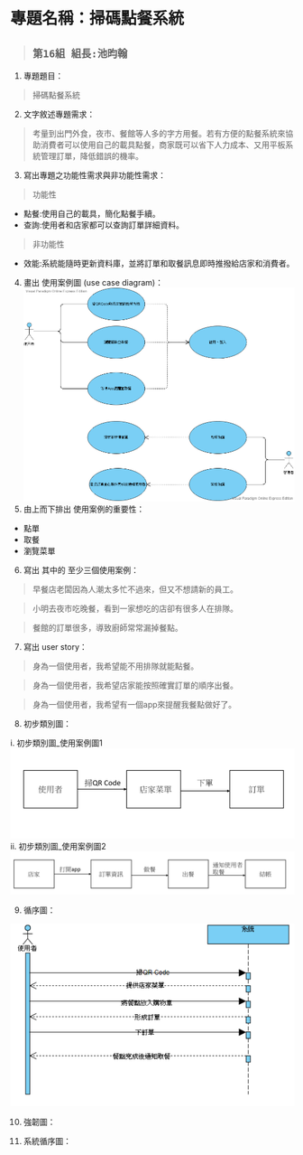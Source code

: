 # 專題名稱：掃碼點餐系統
>## ```第16組 組長:池昀翰 ```
1. 專題題目：
>掃碼點餐系統
2. 文字敘述專題需求：
>考量到出門外食，夜市、餐館等人多的字方用餐。若有方便的點餐系統來協助消費者可以使用自己的載具點餐，商家既可以省下人力成本、又用平板系統管理訂單，降低錯誤的機率。
3. 寫出專題之功能性需求與非功能性需求：
>功能性
* 點餐:使用自己的載具，簡化點餐手續。
* 查詢:使用者和店家都可以查詢訂單詳細資料。
>非功能性
* 效能:系統能隨時更新資料庫，並將訂單和取餐訊息即時推撥給店家和消費者。
4. 畫出 使用案例圖 (use case diagram)： 
![image](https://raw.githubusercontent.com/danielchyr/OO_2/master/use%20case%20diagram.png)
5. 由上而下排出 使用案例的重要性：
* 點單
* 取餐
* 瀏覽菜單
6. 寫出 其中的 至少三個使用案例：
>早餐店老闆因為人潮太多忙不過來，但又不想請新的員工。

>小明去夜市吃晚餐，看到一家想吃的店卻有很多人在排隊。

>餐館的訂單很多，導致廚師常常漏掉餐點。
7. 寫出 user story：
>身為一個使用者，我希望能不用排隊就能點餐。

>身為一個使用者，我希望店家能按照確實訂單的順序出餐。

>身為一個使用者，我希望有一個app來提醒我餐點做好了。
8. 初步類別圖：

i. 初步類別圖_使用案例圖1
![image](https://raw.githubusercontent.com/danielchyr/OO_2/master/class1.png)
ii. 初步類別圖_使用案例圖2
![image](https://raw.githubusercontent.com/danielchyr/OO_2/master/class2.png)

9. 循序圖：

![image](https://raw.githubusercontent.com/danielchyr/OO_2/master/Sequence%20Diagram1.png)

10. 強韌圖：

11. 系統循序圖：

